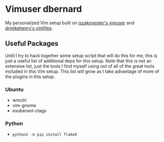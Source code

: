 # Vimuser dbernard

My personalized Vim setup built on [jszakmeister's vimuser][vimuser-jszakmeister]
and [drmikehenry's vimfiles][vimfiles].

## Useful Packages

Until I try to hack together some setup script that will do this for me, this is
just a useful list of additional deps for this setup. Note that this is not an
extensive list, just the tools I find myself using out of all of the great tools
included in this Vim setup. This list will grow as I take advantage of more of
the plugins in this setup.

### Ubuntu
 - wmctrl
 - vim-gnome
 - exuberant-ctags

### Python
 - `python2 -m pip install flake8`


[vimuser-jszakmeister]: https://github.com/jszakmeister/vimuser-jszakmeister
[vimfiles]: https://github.com/drmikehenry/vimfiles
